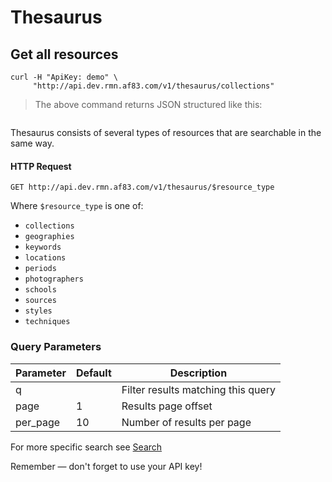 # Thesaurus

## Get all resources

```shell
curl -H "ApiKey: demo" \
     "http://api.dev.rmn.af83.com/v1/thesaurus/collections"
```

> The above command returns JSON structured like this:

<pre class="live_requests" data-path="/v1/thesaurus/sources">
</pre>

Thesaurus consists of several types of resources that are searchable in the same way.

#### HTTP Request

`GET http://api.dev.rmn.af83.com/v1/thesaurus/$resource_type`

Where ```$resource_type``` is one of:

- ```collections```
- ```geographies```
- ```keywords```
- ```locations```
- ```periods```
- ```photographers```
- ```schools```
- ```sources```
- ```styles```
- ```techniques```

### Query Parameters

Parameter              | Default  | Description
---------              | -------  | -----------
q                      |          | Filter results matching this query
page                   | 1        | Results page offset
per_page               | 10       | Number of results per page

For more specific search see [Search](/?shell#search)

<aside class="success">
Remember — don't forget to use your API key!
</aside>

